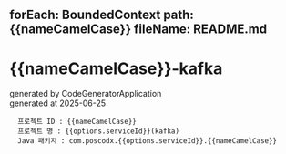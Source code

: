 forEach: BoundedContext
path: {{nameCamelCase}}
fileName: README.md
---
# {{nameCamelCase}}-kafka

generated by CodeGeneratorApplication  
generated at 2025-06-25

```
  프로젝트 ID : {{nameCamelCase}}
  프로젝트 명 : {{options.serviceId}}(kafka)
  Java 패키지 : com.poscodx.{{options.serviceId}}.{{nameCamelCase}}
```
